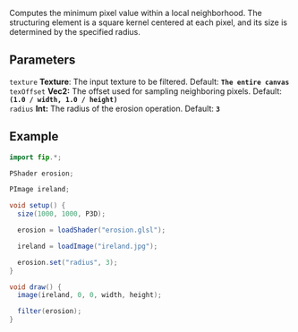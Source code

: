 Computes the minimum pixel value within a local neighborhood. The structuring element is a square kernel centered at each pixel, and its size is determined by the specified radius.

## Parameters
`texture` **Texture**: The input texture to be filtered. Default: **`The entire canvas`**
<br>
`texOffset` **Vec2:** The offset used for sampling neighboring pixels. Default: **`(1.0 / width, 1.0 / height)`**
<br>
`radius` **Int:** The radius of the erosion operation. Default: **`3`**

## Example
```java
import fip.*;

PShader erosion;

PImage ireland;

void setup() {
  size(1000, 1000, P3D);

  erosion = loadShader("erosion.glsl");

  ireland = loadImage("ireland.jpg");

  erosion.set("radius", 3);
}

void draw() {
  image(ireland, 0, 0, width, height);

  filter(erosion);
}

```